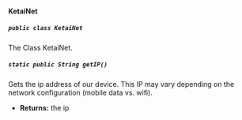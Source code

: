 #### KetaiNet

##### `public class KetaiNet`

The Class KetaiNet.

##### `static public String getIP()`

Gets the ip address of our device. This IP may vary depending on the network configuration (mobile data vs. wifi).

 * **Returns:** the ip
